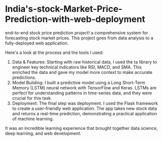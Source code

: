 # India's-stock-Market-Price-Prediction-with-web-deployment
end-to-end stock price prediction project!
a comprehensive system for forecasting stock market prices. This project goes from data analysis to a fully-deployed web application.

Here's a look at the process and the tools I used:
1. Data & Features: Starting with raw historical data, I used the ta library to engineer key technical indicators like RSI, MACD, and SMA. This enriched the data and gave my model more context to make accurate predictions.
2. Model Building: I built a predictive model using a Long Short-Term Memory (LSTM) neural network with TensorFlow and Keras. LSTMs are perfect for understanding patterns in time-series data, and they were crucial for this task.
3. Deployment: The final step was deployment. I used the Flask framework to create a user-friendly web application. The app takes new stock data and returns a real-time prediction, demonstrating a practical application of machine learning.

It was an incredible learning experience that brought together data science, deep learning, and web development.
